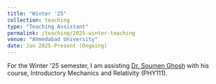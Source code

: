 ```yaml
---
title: "Winter '25"
collection: teaching
type: "Teaching Assistant"
permalink: /teaching/2025-winter-teaching
venue: "Ahmedabad University"
date: Jan 2025-Present (Ongoing)
---
```

For the Winter '25 semester, I am assisting [Dr. Soumen Ghosh](https://ahduni.edu.in/academics/schools-centres/school-of-arts-and-sciences/faculty/soumen-ghosh) with his course, Introductory Mechanics and Relativity (PHY111).

